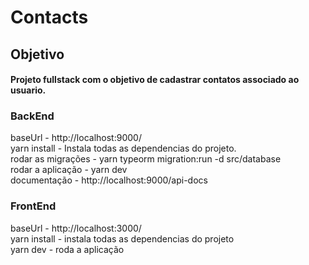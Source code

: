 # Contacts


## Objetivo
#### Projeto fullstack com o objetivo de cadastrar contatos associado ao usuario.

### BackEnd
baseUrl - http://localhost:9000/ <br/>
yarn install - Instala todas as dependencias do projeto.<br/>
rodar as migrações - yarn typeorm migration:run -d src/database <br/>
rodar a aplicação - yarn dev <br/>
documentação - http://localhost:9000/api-docs <br/>


### FrontEnd
baseUrl - http://localhost:3000/ <br/>
yarn install - instala todas as dependencias do projeto <br/>
yarn dev - roda a aplicação <br/>
